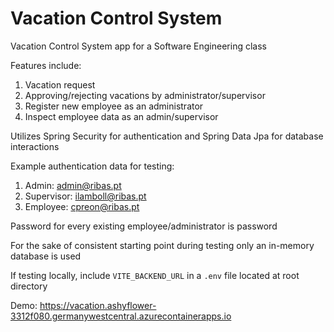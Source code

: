 # Vacation Control System

Vacation Control System app for a Software Engineering class

Features include:

1. Vacation request
2. Approving/rejecting vacations by administrator/supervisor
3. Register new employee as an administrator
4. Inspect employee data as an admin/supervisor

Utilizes Spring Security for authentication and Spring Data Jpa for database interactions

Example authentication data for testing:
1. Admin: admin@ribas.pt
2. Supervisor: ilamboll@ribas.pt
3. Employee: cpreon@ribas.pt

Password for every existing employee/administrator is password

For the sake of consistent starting point during testing only an in-memory database is used

If testing locally, include `VITE_BACKEND_URL` in a `.env` file located at root directory

Demo: https://vacation.ashyflower-3312f080.germanywestcentral.azurecontainerapps.io
